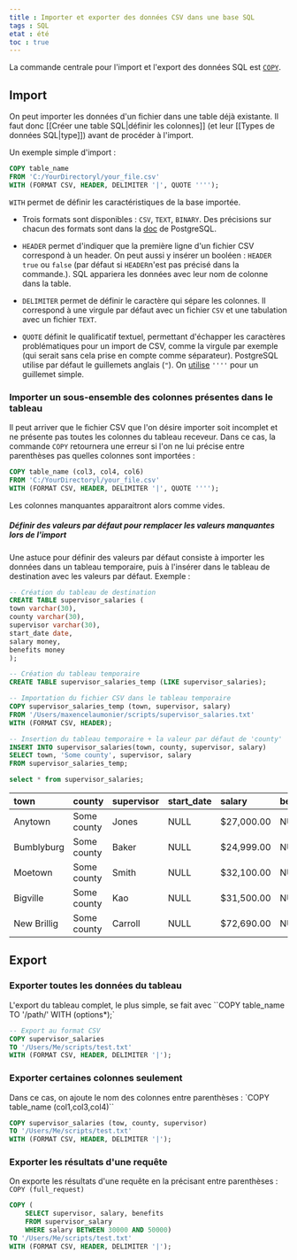 ```yaml
---
title : Importer et exporter des données CSV dans une base SQL
tags : SQL
etat : été
toc : true
---
```


La commande centrale pour l'import et l'export des données SQL est [`COPY`](https://www.postgresql.org/docs/9.1/sql-copy.html).

## Import

On peut importer les données d'un fichier dans une table déjà existante. Il faut donc [[Créer une table SQL\|définir les colonnes]] (et leur [[Types de données SQL\|type]]) avant de procéder à l'import.

Un exemple simple d'import :

```SQL
COPY table_name
FROM 'C:/YourDirectoryl/your_file.csv'
WITH (FORMAT CSV, HEADER, DELIMITER '|', QUOTE '''');
````

`WITH` permet de définir les caractéristiques de la base importée.

- Trois formats sont disponibles : `CSV`, `TEXT`, `BINARY`. Des précisions sur chacun des formats sont dans la [doc](https://www.postgresql.org/docs/9.1/sql-copy.html) de PostgreSQL.

- `HEADER` permet d'indiquer que la première ligne d'un fichier CSV correspond à un header. On peut aussi y insérer un booléen : `HEADER true` ou  `false` (par défaut si `HEADER`n'est pas précisé dans la commande.). SQL appariera les données avec leur nom de colonne dans la table.

- `DELIMITER` permet de définir le caractère qui sépare les colonnes. Il correspond à une virgule par défaut avec un fichier `CSV` et une tabulation avec un fichier `TEXT`.

- `QUOTE` définit le qualificatif textuel, permettant d'échapper les caractères problématiques pour un import de CSV, comme la virgule par exemple (qui serait sans cela prise en compte comme séparateur). PostgreSQL utilise par défaut le guillemets anglais (`"`). On [utilise](https://stackoverflow.com/questions/12856377/the-correct-copy-command-to-load-postgresql-data-from-csv-file-that-has-single-q) `''''` pour un guillemet simple.

### Importer un sous-ensemble des colonnes présentes dans le tableau

Il peut arriver que le fichier CSV que l'on désire importer soit incomplet et ne présente pas toutes les colonnes du tableau receveur. Dans ce cas, la commande `COPY` retournera une erreur si l'on ne lui précise entre parenthèses pas quelles colonnes sont importées :

```SQL
COPY table_name (col3, col4, col6)
FROM 'C:/YourDirectoryl/your_file.csv'
WITH (FORMAT CSV, HEADER, DELIMITER '|', QUOTE '''');
```

Les colonnes manquantes apparaitront alors comme vides.

##### Définir des valeurs par défaut pour remplacer les valeurs manquantes lors de l'import

Une astuce pour définir des valeurs par défaut consiste à importer les données dans un tableau temporaire, puis à l'insérer dans le tableau de destination avec les valeurs par défaut. Exemple :

```SQL
-- Création du tableau de destination
CREATE TABLE supervisor_salaries (
town varchar(30),
county varchar(30),
supervisor varchar(30),
start_date date,
salary money,
benefits money
);

-- Création du tableau temporaire
CREATE TABLE supervisor_salaries_temp (LIKE supervisor_salaries);

-- Importation du fichier CSV dans le tableau temporaire
COPY supervisor_salaries_temp (town, supervisor, salary)
FROM '/Users/maxencelaumonier/scripts/supervisor_salaries.txt'
WITH (FORMAT CSV, HEADER);

-- Insertion du tableau temporaire + la valeur par défaut de 'county'
INSERT INTO supervisor_salaries(town, county, supervisor, salary)
SELECT town, 'Some county', supervisor, salary
FROM supervisor_salaries_temp;

select * from supervisor_salaries;
````

| town | county | supervisor | start\_date | salary | benefits |
| :--- | :--- | :--- | :--- | :--- | :--- |
| Anytown | Some county | Jones | NULL | $27,000.00 | NULL |
| Bumblyburg | Some county | Baker | NULL | $24,999.00 | NULL |
| Moetown | Some county | Smith | NULL | $32,100.00 | NULL |
| Bigville | Some county | Kao | NULL | $31,500.00 | NULL |
| New Brillig | Some county | Carroll | NULL | $72,690.00 | NULL |

## Export

### Exporter toutes les données du tableau

L'export du tableau complet, le plus simple, se fait avec ``COPY table_name TO '/path/' WITH (options*);`

```SQL
-- Export au format CSV
COPY supervisor_salaries 
TO '/Users/Me/scripts/test.txt'
WITH (FORMAT CSV, HEADER, DELIMITER '|');
````

### Exporter certaines colonnes seulement

Dans ce cas, on ajoute le nom des colonnes entre parenthèses : `COPY table_name (col1,col3,col4)``

```SQL
COPY supervisor_salaries (tow, county, supervisor)
TO '/Users/Me/scripts/test.txt'
WITH (FORMAT CSV, HEADER, DELIMITER '|');
````

### Exporter les résultats d'une requête

On exporte les résultats d'une requête en la précisant entre parenthèses : `COPY (full_request)`

```SQL
COPY (
	SELECT supervisor, salary, benefits
	FROM supervisor_salary
	WHERE salary BETWEEN 30000 AND 50000)
TO '/Users/Me/scripts/test.txt'
WITH (FORMAT CSV, HEADER, DELIMITER '|');
````

